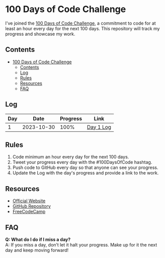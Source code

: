 # 100 Days of Code Challenge

I've joined the [100 Days of Code Challenge](https://www.100daysofcode.com/), a commitment to code for at least an hour every day for the next 100 days. This repository will track my progress and showcase my work.

## Contents

- [100 Days of Code Challenge](#100-days-of-code-challenge)
  - [Contents](#contents)
  - [Log](#log)
  - [Rules](#rules)
  - [Resources](#resources)
  - [FAQ](#faq)

## Log

| Day | Date       | Progress | Link                                           |
|-----|------------|----------|------------------------------------------------|
| 1   | 2023-10-30 | 100%     | [Day 1 Log](logs/day1.md)                      |



## Rules

1. Code minimum an hour every day for the next 100 days.
2. Tweet your progress every day with the #100DaysOfCode hashtag.
3. Push code to GitHub every day so that anyone can see your progress.
4. Update the Log with the day's progress and provide a link to the work.

## Resources

- [Official Website](https://www.100daysofcode.com/)
- [GitHub Repository](https://github.com/Kallaway/100-days-of-code)
- [FreeCodeCamp](https://www.freecodecamp.org/news/join-the-100daysofcode-556ddb4579e4/)

## FAQ

**Q: What do I do if I miss a day?**  
A: If you miss a day, don’t let it halt your progress. Make up for it the next day and keep moving forward!

